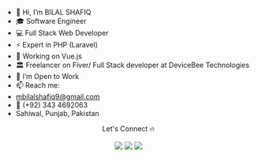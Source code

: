 - 👋 Hi, I’m BILAL SHAFIQ
- 🎓 Software Engineer
- 💻 Full Stack Web Developer
- ⚡ Expert in PHP (Laravel)
- 🌱 Working on Vue.js
- 🏛 Freelancer on Fiver/ Full Stack developer at DeviceBee Technologies
- 💞️ I’m Open to Work
- 📫 Reach me: 
- mbilalshafiq9@gmail.com
- 📱 (+92) 343 4692063
- Sahiwal, Punjab, Pakistan

<p align="center" dir="auto"> Let's Connect <g-emoji class="g-emoji" alias="fire" fallback-src="https://github.githubassets.com/images/icons/emoji/unicode/1f525.png">🔥</g-emoji>
<br> <br>
  <a href="https://www.linkedin.com/in/bilal-shafique-28b1b2192/" rel="nofollow">
<img src="https://camo.githubusercontent.com/414e25b20d4063739d9cfe32c9acbaaca88ffd76022390e8c08a50be1d9f6cc0/68747470733a2f2f696d672e736869656c64732e696f2f62616467652f4c696e6b6564696e2d3030373742353f7374796c653d666f722d7468652d6261646765266c6f676f3d4c696e6b6564696e266c6f676f436f6c6f723d666666666666" data-canonical-src="https://img.shields.io/badge/Linkedin-0077B5?style=for-the-badge&amp;logo=Linkedin&amp;logoColor=ffffff" style="max-width: 100%;"></a>
<a href="mailto:mbilalshafiq9@gmail.com">
<img src="https://camo.githubusercontent.com/86dc8363bc09288c93d5afe62944c92c4dfa5ca87dee8e4888a98cd324d654dd/68747470733a2f2f696d672e736869656c64732e696f2f62616467652f476d61696c2d4434343633383f7374796c653d666f722d7468652d6261646765266c6f676f3d676d61696c266c6f676f436f6c6f723d666666666666" data-canonical-src="https://img.shields.io/badge/Gmail-D44638?style=for-the-badge&amp;logo=gmail&amp;logoColor=ffffff" style="max-width: 100%;"></a>
<a href="https://wa.me/923434692063?text=%23Github" rel="nofollow">
<img src="https://camo.githubusercontent.com/94fcf88389ab9d5b4c3dcf298e336b97e82f9b21bae16f45f07cff77541547fb/68747470733a2f2f696d672e736869656c64732e696f2f62616467652f436861742d3235443336363f7374796c653d666f722d7468652d6261646765266c6f676f3d5768617473417070266c6f676f436f6c6f723d666666666666" data-canonical-src="https://img.shields.io/badge/Chat-25D366?style=for-the-badge&amp;logo=WhatsApp&amp;logoColor=ffffff" style="max-width: 100%;"></a>
  </p>
